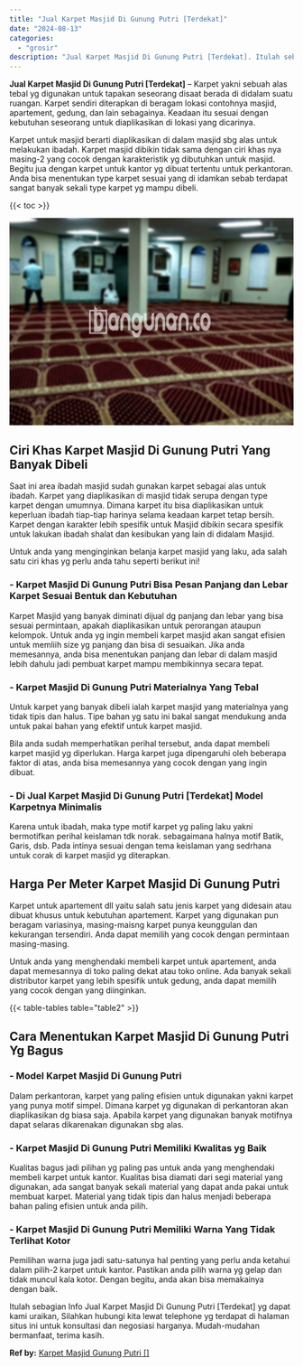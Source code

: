 ```yaml
---
title: "Jual Karpet Masjid Di Gunung Putri [Terdekat]"
date: "2024-08-13"
categories: 
  - "grosir"
description: "Jual Karpet Masjid Di Gunung Putri [Terdekat]. Itulah sebagian Info Jual Karpet Masjid Di Gunung Putri [Terdekat] yg dapat kami uraikan, Silahkan hubungi k..."
---
```


**Jual Karpet Masjid Di Gunung Putri \[Terdekat\]** – Karpet yakni sebuah alas tebal yg digunakan untuk tapakan seseorang disaat berada di didalam suatu ruangan. Karpet sendiri diterapkan di beragam lokasi contohnya masjid, apartement, gedung, dan lain sebagainya. Keadaan itu sesuai dengan kebutuhan seseorang untuk diaplikasikan di lokasi yang dicarinya.

Karpet untuk masjid berarti diaplikasikan di dalam masjid sbg alas untuk melakukan ibadah. Karpet masjid dibikin tidak sama dengan ciri khas nya masing-2 yang cocok dengan karakteristik yg dibutuhkan untuk masjid. Begitu jua dengan karpet untuk kantor yg dibuat tertentu untuk perkantoran. Anda bisa menentukan type karpet sesuai yang di idamkan sebab terdapat sangat banyak sekali type karpet yg mampu dibeli.

{{< toc >}}

![Jual Karpet Masjid Di Gunung Putri [Terdekat]](/images/grosir-karpet-murah-63.png)

## Ciri Khas Karpet Masjid Di Gunung Putri Yang Banyak Dibeli

Saat ini area ibadah masjid sudah gunakan karpet sebagai alas untuk ibadah. Karpet yang diaplikasikan di masjid tidak serupa dengan type karpet dengan umumnya. Dimana karpet itu bisa diaplikasikan untuk keperluan ibadah tiap-tiap harinya selama keadaan karpet tetap bersih. Karpet dengan karakter lebih spesifik untuk Masjid dibikin secara spesifik untuk lakukan ibadah shalat dan kesibukan yang lain di didalam Masjid.

Untuk anda yang menginginkan belanja karpet masjid yang laku, ada salah satu ciri khas yg perlu anda tahu seperti berikut ini!

### \- Karpet Masjid Di Gunung Putri Bisa Pesan Panjang dan Lebar Karpet Sesuai Bentuk dan Kebutuhan

Karpet Masjid yang banyak diminati dijual dg panjang dan lebar yang bisa sesuai permintaan, apakah diaplikasikan untuk perorangan ataupun kelompok. Untuk anda yg ingin membeli karpet masjid akan sangat efisien untuk memliih size yg panjang dan bisa di sesuaikan. Jika anda memesannya, anda bisa menentukan panjang dan lebar di dalam masjid lebih dahulu jadi pembuat karpet mampu membikinnya secara tepat.

### \- Karpet Masjid Di Gunung Putri Materialnya Yang Tebal

Untuk karpet yang banyak dibeli ialah karpet masjid yang materialnya yang tidak tipis dan halus. Tipe bahan yg satu ini bakal sangat mendukung anda untuk pakai bahan yang efektif untuk karpet masjid.

Bila anda sudah memperhatikan perihal tersebut, anda dapat membeli karpet masjid yg diperlukan. Harga karpet juga dipengaruhi oleh beberapa faktor di atas, anda bisa memesannya yang cocok dengan yang ingin dibuat.

### \- Di Jual Karpet Masjid Di Gunung Putri \[Terdekat\] Model Karpetnya Minimalis

Karena untuk ibadah, maka type motif karpet yg paling laku yakni bermotifkan perihal keislaman tdk norak. sebagaimana halnya motif Batik, Garis, dsb. Pada intinya sesuai dengan tema keislaman yang sedrhana untuk corak di karpet masjid yg diterapkan.

## Harga Per Meter Karpet Masjid Di Gunung Putri

Karpet untuk apartement dll yaitu salah satu jenis karpet yang didesain atau dibuat khusus untuk kebutuhan apartement. Karpet yang digunakan pun beragam variasinya, masing-maisng karpet punya keunggulan dan kekurangan tersendiri. Anda dapat memilih yang cocok dengan permintaan masing-masing.

Untuk anda yang menghendaki membeli karpet untuk apartement, anda dapat memesannya di toko paling dekat atau toko online. Ada banyak sekali distributor karpet yang lebih spesifik untuk gedung, anda dapat memilih yang cocok dengan yang diinginkan.

{{< table-tables table="table2" >}}

## Cara Menentukan Karpet Masjid Di Gunung Putri Yg Bagus

### \- Model Karpet Masjid Di Gunung Putri

Dalam perkantoran, karpet yang paling efisien untuk digunakan yakni karpet yang punya motif simpel. Dimana karpet yg digunakan di perkantoran akan diaplikasikan dg biasa saja. Apabila karpet yang digunakan banyak motifnya dapat selaras dikarenakan digunakan sbg alas.

### \- Karpet Masjid Di Gunung Putri Memiliki Kwalitas yg Baik

Kualitas bagus jadi pilihan yg paling pas untuk anda yang menghendaki membeli karpet untuk kantor. Kualitas bisa diamati dari segi material yang digunakan, ada sangat banyak sekali material yang dapat anda pakai untuk membuat karpet. Material yang tidak tipis dan halus menjadi beberapa bahan paling efisien untuk anda pilih.

### \- Karpet Masjid Di Gunung Putri Memiliki Warna Yang Tidak Terlihat Kotor

Pemilihan warna juga jadi satu-satunya hal penting yang perlu anda ketahui dalam pilih-2 karpet untuk kantor. Pastikan anda pilih warna yg gelap dan tidak muncul kala kotor. Dengan begitu, anda akan bisa memakainya dengan baik.

Itulah sebagian Info Jual Karpet Masjid Di Gunung Putri \[Terdekat\] yg dapat kami uraikan, Silahkan hubungi kita lewat telephone yg terdapat di halaman situs ini untuk konsultasi dan negosiasi harganya. Mudah-mudahan bermanfaat, terima kasih.

**Ref by:**  [Karpet Masjid Gunung Putri []](https://id.wikipedia.org/wiki/Karpet)
